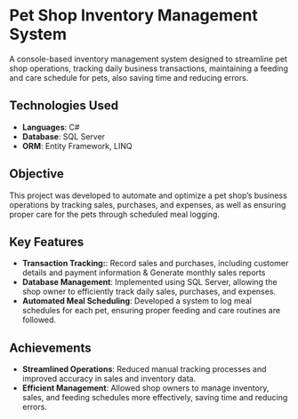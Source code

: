 
# Pet Shop Inventory Management System

A console-based inventory management system designed to streamline pet shop operations, tracking daily business transactions, maintaining a feeding and care schedule for pets, also saving time and reducing errors.

## Technologies Used
- **Languages**: C#
- **Database**: SQL Server 
- **ORM**: Entity Framework, LINQ

## Objective
This project was developed to automate and optimize a pet shop’s business operations by tracking sales, purchases, and expenses, as well as ensuring proper care for the pets through scheduled meal logging.

## Key Features
- **Transaction Tracking:**: Record sales and purchases, including customer details and payment information & Generate monthly sales reports
- **Database Management**: Implemented using SQL Server, allowing the shop owner to efficiently track daily sales, purchases, and expenses.
- **Automated Meal Scheduling**: Developed a system to log meal schedules for each pet, ensuring proper feeding and care routines are followed.
 

## Achievements
- **Streamlined Operations**: Reduced manual tracking processes and improved accuracy in sales and inventory data.
- **Efficient Management**: Allowed shop owners to manage inventory, sales, and feeding schedules more effectively, saving time and reducing errors.
